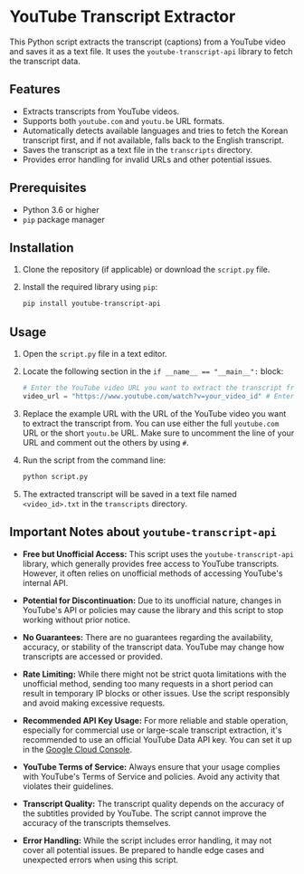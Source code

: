 # YouTube Transcript Extractor

This Python script extracts the transcript (captions) from a YouTube video and saves it as a text file. It uses the `youtube-transcript-api` library to fetch the transcript data.

## Features

- Extracts transcripts from YouTube videos.
- Supports both `youtube.com` and `youtu.be` URL formats.
- Automatically detects available languages and tries to fetch the Korean transcript first, and if not available, falls back to the English transcript.
- Saves the transcript as a text file in the `transcripts` directory.
- Provides error handling for invalid URLs and other potential issues.

## Prerequisites

- Python 3.6 or higher
- `pip` package manager

## Installation

1.  Clone the repository (if applicable) or download the `script.py` file.
2.  Install the required library using `pip`:

    ```bash
    pip install youtube-transcript-api
    ```

## Usage

1.  Open the `script.py` file in a text editor.
2.  Locate the following section in the `if __name__ == "__main__":` block:
   
    ```python
    # Enter the YouTube video URL you want to extract the transcript from.
    video_url = "https://www.youtube.com/watch?v=your_video_id" # Enter the youtube url you want to use here.
    ```

3. Replace the example URL with the URL of the YouTube video you want to extract the transcript from. You can use either the full `youtube.com` URL or the short `youtu.be` URL. Make sure to uncomment the line of your URL and comment out the others by using `#`.

4.  Run the script from the command line:

    ```bash
    python script.py
    ```

5.  The extracted transcript will be saved in a text file named `<video_id>.txt` in the `transcripts` directory.


## Important Notes about `youtube-transcript-api`

- **Free but Unofficial Access:** This script uses the `youtube-transcript-api` library, which generally provides free access to YouTube transcripts. However, it often relies on unofficial methods of accessing YouTube's internal API.

- **Potential for Discontinuation:** Due to its unofficial nature, changes in YouTube's API or policies may cause the library and this script to stop working without prior notice.

- **No Guarantees:** There are no guarantees regarding the availability, accuracy, or stability of the transcript data. YouTube may change how transcripts are accessed or provided.

- **Rate Limiting:** While there might not be strict quota limitations with the unofficial method, sending too many requests in a short period can result in temporary IP blocks or other issues. Use the script responsibly and avoid making excessive requests.

- **Recommended API Key Usage:** For more reliable and stable operation, especially for commercial use or large-scale transcript extraction, it's recommended to use an official YouTube Data API key. You can set it up in the [Google Cloud Console](https://console.cloud.google.com/).

- **YouTube Terms of Service:** Always ensure that your usage complies with YouTube's Terms of Service and policies. Avoid any activity that violates their guidelines.

- **Transcript Quality:** The transcript quality depends on the accuracy of the subtitles provided by YouTube. The script cannot improve the accuracy of the transcripts themselves.

- **Error Handling:** While the script includes error handling, it may not cover all potential issues. Be prepared to handle edge cases and unexpected errors when using this script.
